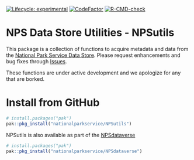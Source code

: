 
<!-- README.md is generated from README.Rmd. Please edit that file -->
<!-- badges: start -->

[![Lifecycle:
experimental](https://img.shields.io/badge/lifecycle-experimental-orange.svg)](https://www.tidyverse.org/lifecycle/#experimental)
[![CodeFactor](https://www.codefactor.io/repository/github/roblbaker/npsutils/badge)](https://www.codefactor.io/repository/github/roblbaker/npsutils)
[![R-CMD-check](https://github.com/RobLBaker/NPSutils/actions/workflows/R-CMD-check.yaml/badge.svg)](https://github.com/RobLBaker/NPSutils/actions/workflows/R-CMD-check.yaml)
<!-- badges: end -->

# NPS Data Store Utilities - NPSutils

This package is a collection of functions to acquire metadata and data
from the [National Park Service Data
Store](https://irma.nps.gov/DataStore/). Please request
enhancements and bug fixes through
[Issues](https://github.com/nationalparkservice/NPSutils/issues).

These functions are under active development and we apologize for any
that are borked.

# Install from GitHub

``` r
# install.packages("pak")
pak::pkg_install("nationalparkservice/NPSutils")
```

NPSutils is also available as part of the
[NPSdataverse](https://nationalparkservice.github.io/NPSdataverse/)

``` r
# install.packages("pak")
pak::pkg_install("nationalparkservice/NPSdataverse")
```
